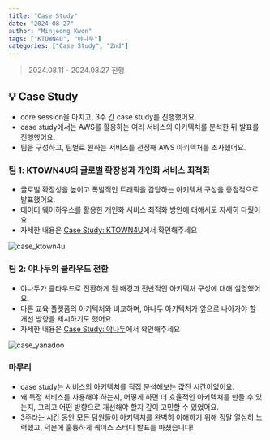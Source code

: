 ```yaml
---
title: "Case Study"
date: "2024-08-27"
author: "Minjeong Kwon"
tags: ["KTOWN4U", "야나두"]
categories: ["Case Study", "2nd"]
---
```


> 2024.08.11 - 2024.08.27 진행

## 💡 Case Study

- core session을 마치고, 3주 간 case study를 진행했어요.
- case study에서는 AWS를 활용하는 여러 서비스의 아키텍처를 분석한 뒤 발표를 진행했어요.
- 팀을 구성하고, 팀별로 원하는 서비스를 선정해 AWS 아키텍처를 조사했어요.

### 팀 1: KTOWN4U의 글로벌 확장성과 개인화 서비스 최적화

- 글로벌 확장성을 높이고 폭발적인 트래픽을 감당하는 아키텍처 구성을 중점적으로 발표했어요.
- 데이터 웨어하우스를 활용한 개인화 서비스 최적화 방안에 대해서도 자세히 다뤘어요.
- 자세한 내용은 [Case Study: KTOWN4U](https://ddwu-aws-cloud-club.github.io/post/2nd/post-3-case-study-ktown4u/)에서 확인해주세요

![case_ktown4u](/2nd/case_ktown4u/info.png)

### 팀 2: 야나두의 클라우드 전환

- 야나두가 클라우드로 전환하게 된 배경과 전반적인 아키텍처 구성에 대해 설명했어요.
- 다른 교육 플랫폼의 아키텍처와 비교하며, 야나두 아키텍처가 앞으로 나아가야 할 개선 방향을 제시하기도 했어요.
- 자세한 내용은 [Case Study: 야나두](https://ddwu-aws-cloud-club.github.io/post/2nd/post-4-case-study-yanadoo/)에서 확인해주세요

![case_yanadoo](/2nd/case_yanadoo/info.png)

### 마무리

- case study는 서비스의 아키텍처를 직접 분석해보는 값진 시간이었어요.
- 왜 특정 서비스를 사용해야 하는지, 어떻게 하면 더 효율적인 아키텍처를 만들 수 있는지, 그리고 어떤 방향으로 개선해야 할지 깊이 고민할 수 있었어요.
- 3주라는 시간 동안 모든 팀원들이 아키텍처를 완벽히 이해하기 위해 정말 열심히 노력했고, 덕분에 훌륭하게 케이스 스터디 발표를 마쳤습니다!
